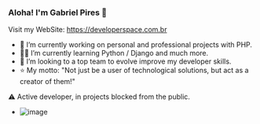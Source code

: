 ### Aloha! I'm Gabriel Pires 👋
Visit my WebSite: https://developerspace.com.br
- 🔭 I’m currently working on personal and professional projects with PHP.  
- :man_student: I’m currently learning Python / Django and much more.
- :rocket: I’m looking to a top team to evolve improve my developer skills.
- :star: My motto: "Not just be a user of technological solutions, but act as a creator of them!"


⚠️ Active developer, in projects blocked from the public.
- ![image](https://github.com/GabrielDevSpace/GabrielDevSpace/assets/64210900/19aa5279-27c6-4fe9-b787-31f699c3b46a)

<!--  <div>
<img width="350" src="http://github-readme-stats-gabrieldevspace.vercel.app/api?username=GabrielDevSpace&show_icons=true&theme=dracula"/> 
<img width="350" src="http://github-readme-stats-gabrieldevspace.vercel.app/api/top-langs/?username=GabrielDevSpace&langs_count=5"/> 
</div> -->

